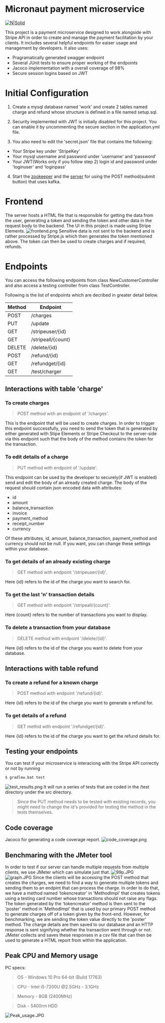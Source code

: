 # Micronaut payment microservice

[![N|Solid](https://micronaut.io/images/Micronaut_OG_Logo.png)](https://micronaut.io/)

This project is a payment microservice designed to work alongside with Stripe API in order to create and manage the payment facilitation by your clients. It includes several helpful endpoints for eaiser usage and management by developers. It also uses:
  - Pragramatically generated swagger endpoint
  - Several JUnit tests to ensure proper working of the endpoints
  - Jacoco implementation  with a overall coverage of 98%
  - Secure session logins based on JWT

# Initial Configuration
1. Create a mysql database named 'work' and create 2 tables named charge and refund whose structure is defined in a file named setup.sql.

2. Security implemented with JWT is initially disabled for this project. You can enable it by uncommenting the secure section in the application.yml file.

3. You also need to edit the 'secret.json' file that contains the following:
  - Your Stripe key under 'StripeKey'
  - Your mysql username and password under 'username' and 'password'
  - Your JWT(Works only if you follow step 2) login id and password under 'loginuser' and 'loginpass'
  
4. Start the [zookeeper](https://kafka.apache.org/quickstart) and the [server](https://kafka.apache.org/quickstart) for using the POST method(submit button) that uses kafka.

# Frontend
The server hosts a HTML file that is responsible for getting the data from the user, generating a token and sending the token and other data in the request body to the backend.
The UI in this project is made using Stripe Elements.
![frontend.png](https://www.dropbox.com/s/i2jf31ao5s49bes/frontend.png?dl=0&raw=1)
Sensitive data is not sent to the backend and is rather processed by Stripe.js which then generates the token mentioned above. The token can then be used to create charges and if required, refunds.

# Endpoints
You can access the following endpoints from class NewCustomerController and also access a testing controller from class TestController.

Following is the list of endpoints which are decribed in greater detail below.

| Method | Endpoint |
| ------ | ------ |
| POST | /charges |
| PUT | /update |
| GET | /stripeuser/{id} |
| GET | /stripeall/{count} |
| DELETE | /delete/{id} |
| POST | /refund/{id} |
| GET | /refundget/{id} |
| GET | /test/charger |

## Interactions with table 'charge'
### To create charges
> POST method with an endpoint of '/charges'.

This is the endpoint that will be used to create charges. In order to trigger this endpoint successfully, you need to send the token that is generated by either generated with Stipe Elements or Stripe Checkout to the server-side via this endpoint such that the body of the method contains the token for the transaction.

### To edit details of a charge
> PUT method with endpoint of '/update'. 

This endpoint can be used by the developer to securely(if JWT is enabled) send and edit the body of an already created charge. The body of the request should contain json encoded data with attributes:
- id
- amount
- balance_transaction
- invoice
- payment_method
- receipt_number
- currency

Of these attributes, id, amount, balance_transaction, payment_method and currency should not be null. If you want, you can change these settings within your database.

### To get details of an already existing charge
> GET method with endpoint '/stripeuser/{id}'. 

Here {id} refers to the id of the charge you want to search for.

### To get the last 'n' transaction details
>GET method with endpoint '/stripeall/{count}'.

Here {count} refers to the number of transactions you want to display.

### To delete a transaction from your database
> DELETE method with endpoint '/delete/{id}'.

Here {id} refers to the id of the charge you want to delete from your database.

## Interactions with table refund
### To create a refund for a known charge
> POST method with endpoint '/refund/{id}'. 

Here {id} refers to the id of the charge you want to generate a refund for.

### To get details of a refund
> GET methid with endpoint '/refundget/{id}'.

Here {id} refers to the id of the charge you want to get the refund details for.

## Testing your endpoints
You can test if your microservice is interaciong with the Stripe API correctly or not by running 
```sh
$ gradlew.bat test
```
![test_results.png](https://www.dropbox.com/s/3gvpxbyy46anu7m/test_results.png?dl=0&raw=1)
It will run a series of tests that are coded in the /test directory under the src directory.
> Since the PUT method needs to be tested with existing records, you might need to change the id's provided for testing the method in the tests themselves.

## Code coverage
Jacoco for generating a code coverage report.
![code_coverage.png](https://www.dropbox.com/s/i4udfjhbjxo4ohe/code_coverage.png?dl=0&raw=1)

## Benchmaring with the JMeter tool
In order to test if our server can handle multiple requests from multiple clients, we use JMeter which can simulate just that.
![99p.JPG](https://www.dropbox.com/s/t79su5gyxcf89d5/99p.JPG?dl=0&raw=1)
![graph.JPG](https://www.dropbox.com/s/fs9opj2r4l5kikz/graph.JPG?dl=0&raw=1)
Since the clients will be accessing the POST method that creates the charges, we need to find a way to generate multiple tokens and sending them to an endpint that can process the charge.
In order to do that, we have a method named 'tokencreator' in 'MethodImpl' that creates tokens using a testing card number whose transactions should not raise any flags. The token generated by the 'tokencreator' method is then sent to the 'poster' method in 'MethodImpl' that is used by our primary POST method to generate charges off of a token given by the front-end. However, for benchmarking, we are sending the token value directly to the 'poster' method. The charge details are then saved to our database and an HTTP response is sent signifying whether the transaction went through or not.
JMeter collects and saves these responses in a csv file that can then be used to generate a HTML report from within the application.

## Peak CPU and Memory usage
PC specs:
> OS - Windows 10 Pro 64-bit (Build 17763)

> CPU - Intel i5-7200U @2.5GHz - 3.1GHz

> Memory - 8GB (2400MHz)

> Disk - 5400rm HDD

![Peak_usage.JPG](https://www.dropbox.com/s/o0z65neinbyb6dg/Peak_usage.JPG?dl=0&raw=1)

